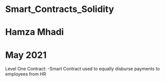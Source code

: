 # Smart_Contracts_Solidity
# Hamza Mhadi 
# May 2021 

Level One Contract: 
-Smart Contract used to equally disburse payments to employees from HR
